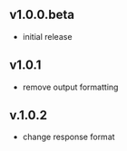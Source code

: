 ## v1.0.0.beta

* initial release

## v1.0.1

* remove output formatting

## v.1.0.2

* change response format
